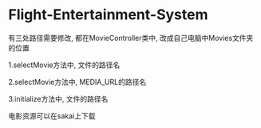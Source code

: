 # Flight-Entertainment-System

有三处路径需要修改, 都在MovieController类中, 改成自己电脑中Movies文件夹的位置

1.selectMovie方法中, 文件的路径名

2.selectMovie方法中, MEDIA_URL的路径名

3.initialize方法中, 文件的路径名

电影资源可以在sakai上下载
